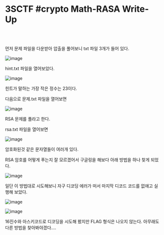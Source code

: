 <!DOCTYPE html>
<html>
<head>
        <link rel="stylesheet" type="text/css" href="sytle.css">
</head>
<body>
        <h1>3SCTF #crypto Math-RASA Write-Up</h1>
</body>
<br>
<br>
</html>

먼저 문제 파일을 다운받아 압출을 풀어보니 txt 파일 3개가 들어 있다.

![image](https://github.com/user-attachments/assets/e821fa92-3b22-4041-b87c-fbe14f1ace2c)

hint.txt 파일을 열어보았다.

![image](https://github.com/user-attachments/assets/77ca207d-394f-47d4-bbe4-9787b36a0b7c)

힌트가 말하는 가장 작은 정수는 23이다.

다음으로 문제.txt 파일을 열어보면

![image](https://github.com/user-attachments/assets/60616b69-e02e-4610-8c22-eb075c0b081c)

RSA 문제를 풀라고 한다.

rsa.txt 파일을 열어보면 

![image](https://github.com/user-attachments/assets/2f799f26-a6f0-4de9-92f6-5d2f8f2f9581)

암호화된것 같은 문자열들이 여러개 있다.

RSA 암호를 어떻게 푸는지 잘 모르겠어서 구글링을 해보다 아래 방법을 하나 찾게 되었다.

![image](https://github.com/user-attachments/assets/365351ea-a5c2-420f-aeec-5bc0114ded65)

일단 이 방법대로 시도해보니 자구 디코딩 에러가 떠서 마지막 디코드 코드를 없애고 실행해 보았다.

![image](https://github.com/user-attachments/assets/0e089ad1-8c45-4c49-9f05-d897abea8cad)

![image](https://github.com/user-attachments/assets/55be3aa0-2019-4b2d-a27c-429f018c3672)

16진수와 아스키코드로 디코딩을 시도해 봤지만 FLAG 형식은 나오지 않는다.
아무래도 다른 방법을 찾아봐야겠다....
